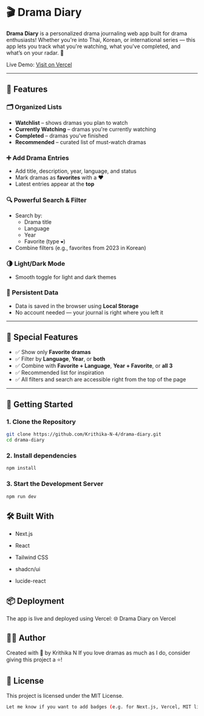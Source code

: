 # 🎬 Drama Diary

**Drama Diary** is a personalized drama journaling web app built for drama enthusiasts! Whether you're into Thai, Korean, or international series — this app lets you track what you're watching, what you've completed, and what’s on your radar. 💜

Live Demo: [Visit on Vercel](https://your-vercel-url.vercel.app)  

---

## 🌟 Features

### 🗂️ Organized Lists
- **Watchlist** – shows dramas you plan to watch
- **Currently Watching** – dramas you're currently watching
- **Completed** – dramas you've finished
- **Recommended** – curated list of must-watch dramas

### ➕ Add Drama Entries
- Add title, description, year, language, and status
- Mark dramas as **favorites** with a ❤️
- Latest entries appear at the **top**

### 🔍 Powerful Search & Filter
- Search by:
  - Drama title
  - Language
  - Year
  - Favorite (type `❤`)
- Combine filters (e.g., favorites from 2023 in Korean)

### 🌗 Light/Dark Mode
- Smooth toggle for light and dark themes

### 💾 Persistent Data
- Data is saved in the browser using **Local Storage**
- No account needed — your journal is right where you left it

---

## 🧠 Special Features

- ✅ Show only **Favorite dramas**
- ✅ Filter by **Language**, **Year**, or **both**
- ✅ Combine with **Favorite + Language**, **Year + Favorite**, or **all 3**
- ✅ Recommended list for inspiration
- ✅ All filters and search are accessible right from the top of the page

---

## 🚀 Getting Started

### 1. Clone the Repository

```bash
git clone https://github.com/Krithika-N-4/drama-diary.git
cd drama-diary

```
### 2. Install dependencies

```bash
npm install
```

### 3. Start the Development Server

```bash
npm run dev
```

## 🛠 Built With

- Next.js

- React

- Tailwind CSS

- shadcn/ui

- lucide-react

## 📦 Deployment

The app is live and deployed using Vercel:
🌐 Drama Diary on Vercel

## 🧑‍💻 Author

Created with 💜 by Krithika N
If you love dramas as much as I do, consider giving this project a ⭐!

## 📃 License
This project is licensed under the MIT License.

```bash
Let me know if you want to add badges (e.g. for Next.js, Vercel, MIT license), screenshots, or a short walkthrough/GIF demo section too!
```



